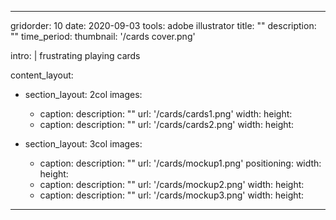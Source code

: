 ---

gridorder: 10
date: 2020-09-03
tools: adobe illustrator
title: ""
description: ""
time_period:
thumbnail: '/cards cover.png'

intro: |
  frustrating playing cards

content_layout:
  - section_layout: 2col
    images:
      - caption:
        description: ""
        url: '/cards/cards1.png'
        width:
        height:
      - caption:
        description: ""
        url: '/cards/cards2.png'
        width:
        height:

  - section_layout: 3col
    images:
      - caption:
        description: ""
        url: '/cards/mockup1.png'
        positioning: 
        width:
        height:
      - caption:
        description: ""
        url: '/cards/mockup2.png'
        width:
        height:
      - caption:
        description: ""
        url: '/cards/mockup3.png'
        width:
        height:

---